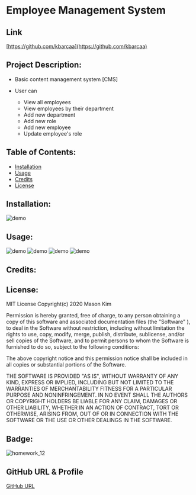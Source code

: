 # Employee Management System

## Link
[https://github.com/kbarcaa](https://github.com/kbarcaa)

## Project Description:

* Basic content management system [CMS]

* User can 
  * View all employees
  * View employees by their department
  * Add new department
  * Add new role
  * Add new employee
  * Update employee's role

## Table of Contents:

* [Installation](#Installation)
* [Usage](#Usage)
* [Credits](#Credits)
* [License](#License)

## Installation:

![demo](./assets/img/img1.png)


## Usage: 

![demo](./assets/img/img2.png)
![demo](./assets/img/img3.png)
![demo](./assets/img/img4.png)
![demo](./assets/img/img5.png)


## Credits: 


## License: 

MIT License Copyright(c) 2020 Mason Kim

Permission is hereby granted, free of charge, to any person obtaining a copy of this software and associated documentation files (the "Software" ), to deal in the Software without restriction, including without limitation the rights to use, copy, modify, merge, publish, distribute, sublicense, and/or sell copies of the Software, and to permit persons to whom the Software is furnished to do so, subject to the following conditions:

The above copyright notice and this permission notice shall be included in all copies or substantial portions of the Software.

THE SOFTWARE IS PROVIDED "AS IS",  WITHOUT WARRANTY OF ANY KIND, EXPRESS OR IMPLIED, INCLUDING BUT NOT LIMITED TO THE WARRANTIES OF MERCHANTABILITY FITNESS FOR A PARTICULAR PURPOSE AND NONINFRINGEMENT. IN NO EVENT SHALL THE AUTHORS OR COPYRIGHT HOLDERS BE LIABLE FOR ANY CLAIM, DAMAGES OR OTHER LIABILITY, WHETHER IN AN ACTION OF CONTRACT, TORT OR OTHERWISE, ARISING FROM, OUT OF OR IN CONNECTION WITH THE SOFTWARE OR THE USE OR OTHER DEALINGS IN THE SOFTWARE.

## Badge: 

![homework_12](https://img.shields.io/github/languages/top/kbarcaa/homework_12)

## GitHub URL & Profile
[GitHub URL](https://github.com/kbarcaa)


